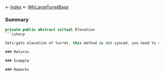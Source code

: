 ← [Index](Api-Index) ← [IMyLargeTurretBase](Sandbox.ModAPI.Ingame.IMyLargeTurretBase)

### Summary

```csharp
private public abstract virtual Elevation
```csharp

Sets/gets elevation of turret, this method is not synced, you need to sync elevation manually

### Returns

### Example

### Remarks

